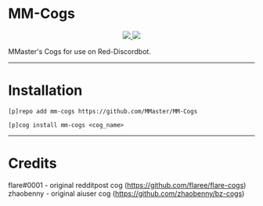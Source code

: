 # MM-Cogs
<p align="center">
  <a href="https://github.com/Cog-Creators/Red-DiscordBot/">
    <img src="https://img.shields.io/badge/Red%20DiscordBot-V3-red.svg">
  </a>
  <a href="https://github.com/Rapptz/discord.py">
    <img src="https://img.shields.io/badge/Discord.py-rewrite-blue.svg">
  </a>
</p>
MMaster's Cogs for use on Red-Discordbot.

---

# Installation
`[p]repo add mm-cogs https://github.com/MMaster/MM-Cogs`

`[p]cog install mm-cogs <cog_name>`

---

# Credits

flare#0001 - original redditpost cog (https://github.com/flaree/flare-cogs)
zhaobenny - original aiuser cog (https://github.com/zhaobenny/bz-cogs)
